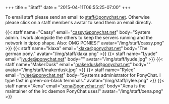 +++
title = "Staff"
date = "2015-04-11T06:55:25-07:00"
+++

<style>
img {
    border: 0 none;
}
</style>

To email staff please send an email to 
[staff@ponychat.net](mailto:staff@ponychat.net). Otherwise please click on 
a staff member's avatar to send them an email directly.

{{< staff name="Cassy" email="cassy@ponychat.net" body="System admin. I work alongside the others to keep the servers running and the network in tiptop shape. Also: OMG PONIES!" avatar="/img/staff/cassy.png" >}}
{{< staff name="klaxa" email="klaxa@ponychat.net" body="The german pony." avatar="/img/staff/klaxa.png" >}}
{{< staff name="Lyude" email="lyude@ponychat.net" body="" avatar="/img/staff/lyude.jpg" >}}
{{< staff name="MakerDusk" email="makerdusk@ponychat.net" body="" avatar="/img/staff/makerdusk.jpg" >}}
{{< staff name="Rylee" email="rylee@ponychat.net" body="Systems administrator for PonyChat. I type fast in green-on-black terminals." avatar="/img/staff/rylee.png" >}}
{{< staff name="Xena" email="xena@ponychat.net" body="Xena is the maintainer of the irc daemon PonyChat uses!" avatar="/img/staff/xena.png" >}}
